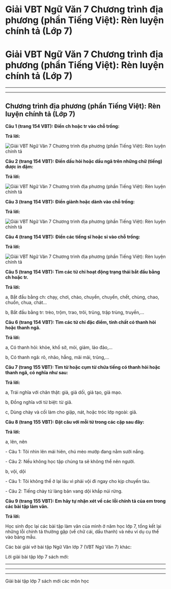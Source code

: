 # Giải VBT Ngữ Văn 7 Chương trình địa phương (phần Tiếng Việt): Rèn luyện chính tả (Lớp 7)

# Giải VBT Ngữ Văn 7 Chương trình địa phương (phần Tiếng Việt): Rèn luyện chính tả (Lớp 7)

* * *

* * *

## Chương trình địa phương (phần Tiếng Việt): Rèn luyện chính tả (Lớp 7)

**Câu 1 (trang 154 VBT): Điền ch hoặc tr vào chỗ trống:**

**Trả lời:**

![Giải VBT Ngữ Văn 7 Chương trình địa phương \(phần Tiếng Việt\): Rèn luyện chính tả](https://vietjack.com/giai-vo-bai-tap-ngu-van-7/images/chuong-trinh-dia-phuong-phan-tieng-viet-ren-luyen-chinh-ta.PNG)

**Câu 2 (trang 154 VBT): Điền dấu hỏi hoặc dấu ngã trên những chữ (tiếng) được in đậm:**

**Trả lời:**

![Giải VBT Ngữ Văn 7 Chương trình địa phương \(phần Tiếng Việt\): Rèn luyện chính tả](https://vietjack.com/giai-vo-bai-tap-ngu-van-7/images/chuong-trinh-dia-phuong-phan-tieng-viet-ren-luyen-chinh-ta-1.PNG)

**Câu 3 (trang 154 VBT): Điền giành hoặc dành vào chỗ trống:**

**Trả lời:**

![Giải VBT Ngữ Văn 7 Chương trình địa phương \(phần Tiếng Việt\): Rèn luyện chính tả](https://vietjack.com/giai-vo-bai-tap-ngu-van-7/images/chuong-trinh-dia-phuong-phan-tieng-viet-ren-luyen-chinh-ta-2.PNG)

**Câu 4 (trang 154 VBT): Điền các tiếng sĩ hoặc sỉ vào chỗ trống:**

**Trả lời:**

![Giải VBT Ngữ Văn 7 Chương trình địa phương \(phần Tiếng Việt\): Rèn luyện chính tả](https://vietjack.com/giai-vo-bai-tap-ngu-van-7/images/chuong-trinh-dia-phuong-phan-tieng-viet-ren-luyen-chinh-ta-3.PNG)

**Câu 5 (trang 154 VBT): Tìm các từ chỉ hoạt động trạng thái bắt đầu bằng ch hoặc tr.**

**Trả lời:**

a, Bắt đầu bằng ch: chạy, chơi, chào, chuyền, chuyển, chết, chùng, chao, chuồn, chua, chát...

b, Bắt đầu bằng tr: trèo, trộm, trao, trôi, trũng, trập trùng, truyền,...

**Câu 6 (trang 154 VBT): Tìm các từ chỉ đặc điểm, tính chất có thanh hỏi hoặc thanh ngã.**

**Trả lời:**

a, Có thanh hỏi: khỏe, khổ sở, mỏi, giảm, lảo đảo,...

b, Có thanh ngã: rõ, nhão, hẫng, mãi mãi, trũng,...

**Câu 7 (trang 155 VBT): Tìm từ hoặc cụm từ chứa tiếng có thanh hỏi hoặc thanh ngã, có nghĩa như sau:**

**Trả lời:**

a, Trái nghĩa với chân thật: giả, giả dối, giả tạo, giả mạo.

b, Đồng nghĩa với từ biệt: từ giã.

c, Dùng chày và cối làm cho giập, nát, hoặc tróc lớp ngoài: giã.

**Câu 8 (trang 155 VBT): Đặt câu với mỗi từ trong các cặp sau đây:**

**Trả lời:**

a, lên, nên

\- Câu 1: Tôi nhìn lên mái hiên, chú mèo mướp đang nằm sưởi nắng.

\- Câu 2: Nếu không học tập chúng ta sẽ không thể nên người. 

b, vội, dội

\- Câu 1: Tôi không thể ở lại lâu vì phải vội đi ngay cho kịp chuyến tàu. 

\- Câu 2: Tiếng chày từ làng bản vang dội khắp núi rừng.

**Câu 9 (trang 155 VBT): Em hãy tự nhận xét về các lỗi chính tả của em trong các bài tập làm văn.**

**Trả lời:**

Học sinh đọc lại các bài tập làm văn của mình ở năm học lớp 7, tổng kết lại những lỗi chính tả thường gặp (về chữ cái, dấu thanh) và nêu ví dụ cụ thể vào bảng mẫu. 

Các bài giải vở bài tập Ngữ Văn lớp 7 (VBT Ngữ Văn 7) khác:

Lời giải bài tập lớp 7 sách mới:

* * *

* * *

* * *

Giải bài tập lớp 7 sách mới các môn học
